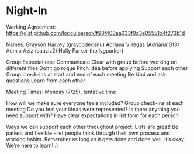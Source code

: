 # Night-In

Working Agreement:
https://gist.github.com/loriculberson/f98f400aa033f9a3e05551c4f273b1d

Names:
Grayson Harvey (graycodedsnu)
Adriana Villegas (Adriana1013)
Aumio Aziz  (aaaziz2)
Holly Parker (hollygparker)

Group Expectations:
Communicate
Clear with group before working on different files
Don’t go rogue 
Pitch idea before applying 
Support each other
Group check-ins at start and end of each meeting 
Be kind and ask questions 
Learn from each other 

Meeting Times:
Monday (7/25), tentative time

How will we make sure everyone feels included?
Group check-ins at each meeting
Do you feel your ideas were represented?
Is there anything you need support with?
Have clear expectations in list form for each person

Ways we can support each other throughout project:
Lists are great!
Be patient and flexible – let people think through their own process and working habits. Remember as long as it gets done and done well, it’s okay. We’re here to learn! :) 
